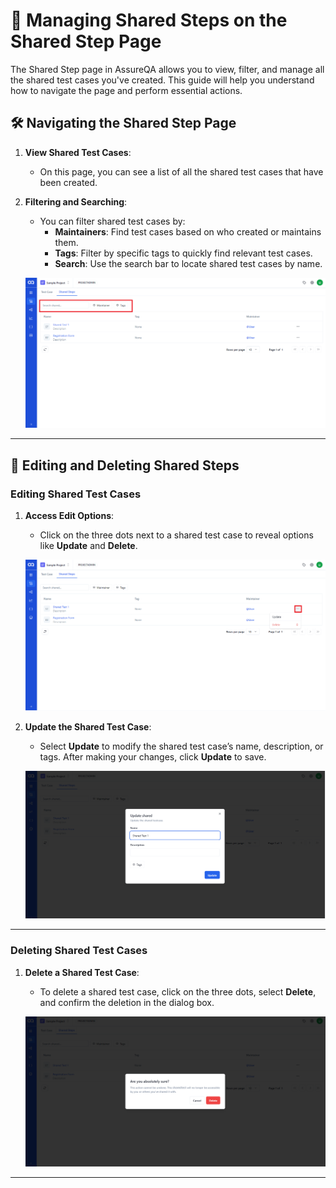 # 📄 Managing Shared Steps on the Shared Step Page

The Shared Step page in AssureQA allows you to view, filter, and manage all the shared test cases you've created. This guide will help you understand how to navigate the page and perform essential actions.

## 🛠️ Navigating the Shared Step Page

1. **View Shared Test Cases**:
   - On this page, you can see a list of all the shared test cases that have been created.

2. **Filtering and Searching**:
   - You can filter shared test cases by:
     - **Maintainers**: Find test cases based on who created or maintains them.
     - **Tags**: Filter by specific tags to quickly find relevant test cases.
     - **Search**: Use the search bar to locate shared test cases by name.

   ![Filter Shared Test Cases](./SharedImages/1.Filter%20in%20shared.png)

---

## 🔄 Editing and Deleting Shared Steps

### Editing Shared Test Cases

1. **Access Edit Options**:
   - Click on the three dots next to a shared test case to reveal options like **Update** and **Delete**.

   ![Access Options](./SharedImages/2.Click%203%20dots.png)

2. **Update the Shared Test Case**:
   - Select **Update** to modify the shared test case’s name, description, or tags. After making your changes, click **Update** to save.

   ![Update Shared Test Case](./SharedImages/3.Click%20Update.png)

---

### Deleting Shared Test Cases

1. **Delete a Shared Test Case**:
   - To delete a shared test case, click on the three dots, select **Delete**, and confirm the deletion in the dialog box.

   ![Delete Shared Test Case](./SharedImages/sh%20d.png)

---
